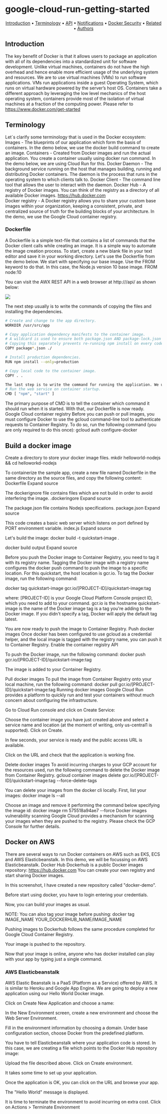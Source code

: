 # google-cloud-run-getting-started
<p align="center">
  <a href="#Introduction">Introduction</a> •
  <a href="#Terminology">Terminology</a> •
  <a href="#API">API</a> •
  <a href="#Notifications">Notifications</a> •
  <a href="#Docker-Security">Docker Security</a> •
  <a href="#related">Related</a> •
  <a href="#Authors">Authors</a>
</p>

## Introduction
The key benefit of Docker is that it allows users to package an application with all of its dependencies into a standardized unit for software development. Unlike virtual machines, containers do not have the high overhead and hence enable more efficient usage of the underlying system and resources.
We are to use virtual machines (VMs) to run software applications. VMs run applications inside a guest Operating System, which runs on virtual hardware powered by the server’s host OS.
Containers take a different approach by leveraging the low level mechanics of the host operating system, containers provide most of the isolation of virtual machines at a fraction of the computing power.
Please refer to https://www.docker.com/get-started

## Terminology
Let´s clarify some terminology that is used in the Docker ecosystem: 
Images - The blueprints of our application which form the basis of containers. In the demo below, we use  the docker build command to create an image.
Containers - Created from Docker images and run the actual application. You create a container usually using docker run command. In the demo below, we are using Cloud Run for this. 
Docker Daemon - The background service running on the host that manages building, running and distributing Docker containers. The daemon is the process that runs in the operating system to which clients talk to.
Docker Client - The command line tool that allows the user to interact with the daemon. 
Docker Hub - A registry of Docker images. You can think of the registry as a directory of all available Docker images. https://hub.docker.com  
Docker registry - A Docker registry allows you to share your custom base images within your organization, keeping a consistent, private, and centralized source of truth for the building blocks of your architecture. In the demo, we use the Google Cloud container registry.

### Dockerfile
A Dockerfile is a simple text-file that contains a list of commands that the Docker client calls while creating an image. It is a simple way to automate the image creation process. 
To start, create a new blank file in your text editor and save it in your working directory. 
Let's use the Dockerfile from the demo below. 
We start with specifying our base image. Use the FROM keyword to do that. In this case, the Node.js version 10 base image. 
FROM node:10


You can visit the AWX REST API in a web browser at http://<AWX Server IP>/api/ as shown below:
  
![](/screenshots/EB-docker-app.png)





The next step usually is to write the commands of copying the files and installing the dependencies.
```bash
# Create and change to the app directory.
WORKDIR /usr/src/app

# Copy application dependency manifests to the container image.
# A wildcard is used to ensure both package.json AND package-lock.json are copied.
# Copying this separately prevents re-running npm install on every code change.
COPY package*.json ./

# Install production dependencies.
RUN npm install --only=production

# Copy local code to the container image.
COPY . .

The last step is to write the command for running the application. We use the CMD command to do that: 
# Run the web service on container startup.
CMD [ "npm", "start" ]
```

The primary purpose of CMD is to tell the container which command it should run when it is started. With that, our Dockerfile is now ready.  
Google Cloud container registry
Before you can push or pull images, you must configure Docker to use the gcloud command-line tool to authenticate requests to Container Registry. To do so, run the following command (you are only required to do this once):
gcloud auth configure-docker

## Build a docker image
Create a directory to store your docker image files.
mkdir helloworld-nodejs && cd helloworkd-nodejs

To containerize the sample app, create a new file named Dockerfile in the same directory as the source files, and copy the following content:
Dockerfile  Expand source

The dockerignore file contains files which are not build in order to avoid interfering the image.
.dockeringore  Expand source

The package.json file contains Nodejs specifications. 
package.json  Expand source

This code creates a basic web server which listens on port defined by PORT environment variable. 
index.js  Expand source

Let's build the image:
docker build -t quickstart-image .

docker build output  Expand source

Before you push the Docker image to Container Registry, you need to tag it with its registry name. Tagging the Docker image with a registry name configures the docker push command to push the image to a specific location. For this quickstart, the host location is gcr.io.
To tag the Docker image, run the following command:

docker tag quickstart-image gcr.io/[PROJECT-ID]/quickstart-image:tag

where:
[PROJECT-ID] is your Google Cloud Platform Console project ID, which you need to add to your command.
gcr.io is the hostname
quickstart-image is the name of the Docker image
tag is a tag you're adding to the Docker image. If you didn't specify a tag, Docker will apply the default tag latest.



You are now ready to push the image to Container Registry.
Push docker images
Once docker has been configured to use gcloud as a credential helper, and the local image is tagged with the registry name, you can push it to Container Registry.
Enable the container registry API


To push the Docker image, run the following command:
docker push gcr.io/[PROJECT-ID]/quickstart-image:tag


The image is added to your Container Registry. 

Pull docker images
To pull the image from Container Registry onto your local machine, run the following command:
docker pull gcr.io/[PROJECT-ID]/quickstart-image:tag
Running docker images
Google Cloud Run provides a platform to quickly run and test your containers without much concern about configuring the infrastructure. 


Go to Cloud Run console and click on Create Service:


Choose the container image you have just created above and select a service name and location (at the moment of writing, only us-central1 is supported). 
Click on Create.



In few seconds, your service is ready and the public access URL is available. 


Click on the URL and check that the application is working fine. 


Delete docker images
To avoid incurring charges to your GCP account for the resources used, run the following command to delete the Docker image from Container Registry.
gcloud container images delete gcr.io/[PROJECT-ID]/quickstart-image:tag --force-delete-tags



You can delete your images from the docker cli locally. First, list your images:
docker image ls --all


Choose an image and remove it performing the command below specifying the image id: 
docker image rm 575518a94ae7 --force
Docker images vulnerability scanning
Google Cloud provides a mechanism for scanning your images when they are pushed to the registry. 
Please check the GCP Console for further details. 


## Docker on AWS
There are several ways to run Docker containers on AWS such as EKS, ECS and AWS Elasticbeanstalk. 
In this demo, we will be focussing on AWS Elasticbeanstalk. 
Docker Hub
Dockerhub is a public Docker images repository: https://hub.docker.com 
You can create your own registry and start sharing Docker images. 


In this screenshot, I have created a new repository called "docker-demo".



Before start using docker, you have to login entering your credentials.


Now, you can build your images as usual. 


NOTE: You can also tag your image before pushing: docker tag IMAGE_NAME YOUR_DOCKERHUB_NAME/IMAGE_NAME

Pushing images to Dockerhub follows the same procedure completed for Google Cloud Container Registry.


Your image is pushed to the repository.


Now that your image is online, anyone who has docker installed can play with your app by typing just a single command.

### AWS Elasticbeanstalk
AWS Elastic Beanstalk is a PaaS (Platform as a Service) offered by AWS. It is similar to Heroku and Google App Engine. 
We are going to deploy a new application using our Hello World Docker image. 


Click on Create New Application and choose a name:



In the New Environment screen, create a new environment and choose the Web Server Environment.




Fill in the environment information by choosing a domain. Under base configuration section, choose Docker from the predefined platform.


You have to tell Elasticbeanstalk where your application code is stored. In this case, we are creating a file which points to the Docker Hub repository image:


Upload the file described above. Click on Create environment. 



It takes some time to set up your application. 


Once the application is OK, you can click on the URL and browse your app.


The "Hello World" message is displayed.



It is time to terminate the environment to avoid incurring on extra cost. 
Click on Actions > Terminate Environment

